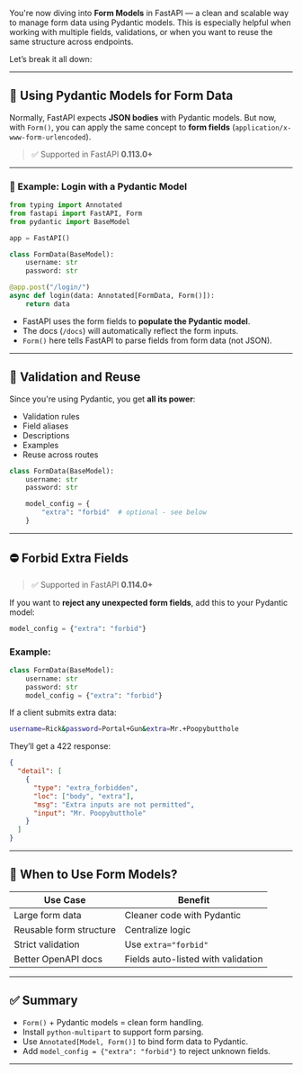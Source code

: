 You're now diving into **Form Models** in FastAPI — a clean and scalable way to manage form data using Pydantic models. This is especially helpful when working with multiple fields, validations, or when you want to reuse the same structure across endpoints.

Let’s break it all down:

---

## 🚀 Using Pydantic Models for Form Data

Normally, FastAPI expects **JSON bodies** with Pydantic models. But now, with `Form()`, you can apply the same concept to **form fields** (`application/x-www-form-urlencoded`).

> ✅ Supported in FastAPI **0.113.0+**

---

### 🧪 Example: Login with a Pydantic Model

```python
from typing import Annotated
from fastapi import FastAPI, Form
from pydantic import BaseModel

app = FastAPI()

class FormData(BaseModel):
    username: str
    password: str

@app.post("/login/")
async def login(data: Annotated[FormData, Form()]):
    return data
```

- FastAPI uses the form fields to **populate the Pydantic model**.
- The docs (`/docs`) will automatically reflect the form inputs.
- `Form()` here tells FastAPI to parse fields from form data (not JSON).

---

## 📌 Validation and Reuse

Since you're using Pydantic, you get **all its power**:
- Validation rules
- Field aliases
- Descriptions
- Examples
- Reuse across routes

```python
class FormData(BaseModel):
    username: str
    password: str

    model_config = {
        "extra": "forbid"  # optional - see below
    }
```

---

## ⛔ Forbid Extra Fields

> ✅ Supported in FastAPI **0.114.0+**

If you want to **reject any unexpected form fields**, add this to your Pydantic model:

```python
model_config = {"extra": "forbid"}
```

### Example:

```python
class FormData(BaseModel):
    username: str
    password: str
    model_config = {"extra": "forbid"}
```

If a client submits extra data:

```bash
username=Rick&password=Portal+Gun&extra=Mr.+Poopybutthole
```

They’ll get a 422 response:

```json
{
  "detail": [
    {
      "type": "extra_forbidden",
      "loc": ["body", "extra"],
      "msg": "Extra inputs are not permitted",
      "input": "Mr. Poopybutthole"
    }
  ]
}
```

---

## 🧾 When to Use Form Models?

| Use Case | Benefit |
|----------|---------|
| Large form data | Cleaner code with Pydantic |
| Reusable form structure | Centralize logic |
| Strict validation | Use `extra="forbid"` |
| Better OpenAPI docs | Fields auto-listed with validation |

---

## ✅ Summary

- `Form()` + Pydantic models = clean form handling.
- Install `python-multipart` to support form parsing.
- Use `Annotated[Model, Form()]` to bind form data to Pydantic.
- Add `model_config = {"extra": "forbid"}` to reject unknown fields.

---

